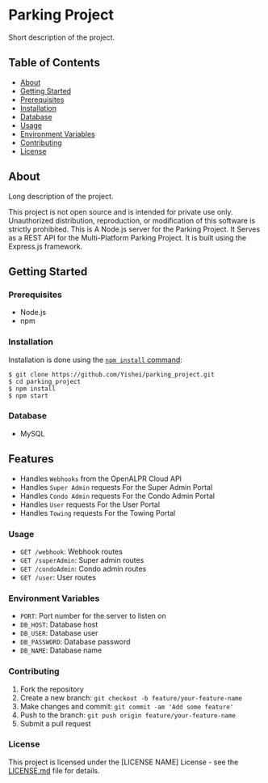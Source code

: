 # Parking Project

Short description of the project.

## Table of Contents

- [About](#about)
- [Getting Started](#getting-started)
- [Prerequisites](#prerequisites)
- [Installation](#installation)
- [Database](#database)
- [Usage](#usage)
- [Environment Variables](#environment-variables)
- [Contributing](#contributing)
- [License](#license)

## About

Long description of the project.

This project is not open source and is intended for private use only. Unauthorized distribution, reproduction, or modification of this software is strictly prohibited.
This is A Node.js server for the Parking Project.
It Serves as a REST API for the Multi-Platform Parking Project.
It is built using the Express.js framework.

## Getting Started

### Prerequisites

- Node.js
- npm

### Installation

Installation is done using the
[`npm install` command](https://docs.npmjs.com/getting-started/installing-npm-packages-locally):

```console
$ git clone https://github.com/Yishei/parking_project.git
$ cd parking_project
$ npm install
$ npm start
```

### Database

- MySQL

## Features

* Handles `Webhooks` from the OpenALPR Cloud API
* Handles `Super Admin` requests For the Super Admin Portal
* Handles `Condo Admin` requests For the Condo Admin Portal
* Handles `User` requests For the User Portal
* Handles `Towing` requests For the Towing Portal

### Usage

- `GET /webhook`: Webhook routes
- `GET /superAdmin`: Super admin routes
- `GET /condoAdmin`: Condo admin routes
- `GET /user`: User routes

### Environment Variables

- `PORT`: Port number for the server to listen on
- `DB_HOST`: Database host
- `DB_USER`: Database user
- `DB_PASSWORD`: Database password
- `DB_NAME`: Database name

### Contributing

1. Fork the repository
2. Create a new branch: `git checkout -b feature/your-feature-name`
3. Make changes and commit: `git commit -am 'Add some feature'`
4. Push to the branch: `git push origin feature/your-feature-name`
5. Submit a pull request

### License

This project is licensed under the [LICENSE NAME] License - see the [LICENSE.md](LICENSE.MD) file for details.
